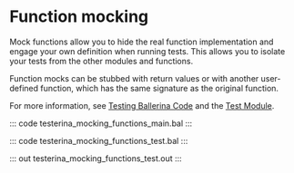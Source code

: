 # Function mocking

Mock functions allow you to hide the real function implementation and engage your own definition when running tests. This allows you to isolate your tests from the other modules and functions.

Function mocks can be stubbed with return values or with another user-defined function, which has the same signature as the original function.

For more information, see [Testing Ballerina Code](https://ballerina.io/learn/testing-ballerina-code/testing-quick-start/) and the [Test Module](https://lib.ballerina.io/ballerina/test/latest/).

::: code testerina_mocking_functions_main.bal :::

::: code testerina_mocking_functions_test.bal :::

::: out testerina_mocking_functions_test.out :::
